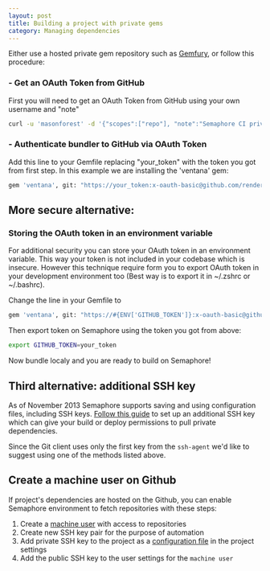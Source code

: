 ```yaml
---
layout: post
title: Building a project with private gems
category: Managing dependencies
---
```


Either use a hosted private gem repository such as [Gemfury](http://www.gemfury.com/), or follow this procedure:

### - Get an OAuth Token from  GitHub

First you will need to get an OAuth Token from GitHub using your own username and "note"

```bash
curl -u 'masonforest' -d '{"scopes":["repo"], "note":"Semaphore CI private gem"}' https://api.github.com/authorizations
```

### - Authenticate bundler to GitHub via OAuth Token

Add this line to your Gemfile replacing "your_token" with the token you got
from first step.  In this example we are installing the 'ventana' gem:

```bash
gem 'ventana', git: "https://your_token:x-oauth-basic@github.com/renderedtext/ventana.git"
```

## More secure alternative:

### Storing the OAuth token in an environment variable

For additional security you can store your OAuth token in an environment
variable. This way your token is not included in your codebase which is
insecure.  However this technique require form you to export OAuth token in
your development environment too (Best way is to export it in ~/.zshrc or
~/.bashrc).

Change the line in your Gemfile to

```bash
gem 'ventana', git: "https://#{ENV['GITHUB_TOKEN']}:x-oauth-basic@github.com/thoughtbot/ventana.git"
```

Then export token on Semaphore using the token you got from above:

```bash
export GITHUB_TOKEN=your_token
```

Now bundle localy and you are ready to build on Semaphore!

## Third alternative: additional SSH key

As of November 2013 Semaphore supports saving and using configuration files,
including SSH keys. [Follow this guide](/docs/adding-more-ssh-keys.html) to set
up an additional SSH key which can give your build or deploy permissions to
pull private dependencies.

Since the Git client uses only the first key from the `ssh-agent` we'd like to
suggest using one of the methods listed above.

## Create a machine user on Github

If project's dependencies are hosted on the Github, you can enable Semaphore environment to fetch repositories with these steps:

1. Create a [machine user](https://developer.github.com/v3/guides/managing-deploy-keys/#machine-users) with access to repositories
2. Create new SSH key pair for the purpose of automation
3. Add private SSH key to the project as a [configuration file](/docs/adding-more-ssh-keys.html) in the project settings
4. Add the public SSH key to the user settings for the `machine user`
